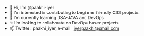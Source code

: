 - 👋 Hi, I’m @paakhi-iyer
- 👀 I’m interested in contributing to beginner friendly OSS projects.
- 🌱 I’m currently learning DSA-JAVA and DevOps
- ✨ I’m looking to collaborate on DevOps based projects.
- 📫 Twitter : paakhi_iyer, e-mail : iyerpaakhi@gmail.com

<!---
paakhi-iyer/paakhi-iyer is a ✨ special ✨ repository because its `README.md` (this file) appears on your GitHub profile.
You can click the Preview link to take a look at your changes.
--->

